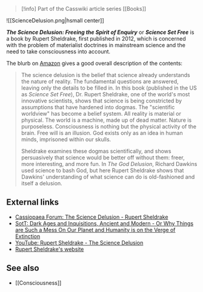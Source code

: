 > [!info] Part of the Casswiki article series [[Books]]

![[ScienceDelusion.png|hsmall center]]


_**The Science Delusion: Freeing the Spirit of Enquiry**_ or _**Science Set Free**_ is a book by Rupert Sheldrake, first published in 2012, which is concerned with the problem of materialist doctrines in mainstream science and the need to take consciousness into account.

The blurb on [Amazon](http://www.amazon.com/Science-Delusion-Rupert-Sheldrake/dp/1444727923) gives a good overall description of the contents:

> The science delusion is the belief that science already understands the nature of reality. The fundamental questions are answered, leaving only the details to be filled in. In this book (published in the US as _Science Set Free_), Dr. Rupert Sheldrake, one of the world's most innovative scientists, shows that science is being constricted by assumptions that have hardened into dogmas. The "scientific worldview" has become a belief system. All reality is material or physical. The world is a machine, made up of dead matter. Nature is purposeless. Consciousness is nothing but the physical activity of the brain. Free will is an illusion. God exists only as an idea in human minds, imprisoned within our skulls.
> 
> Sheldrake examines these dogmas scientifically, and shows persuasively that science would be better off without them: freer, more interesting, and more fun. In _The God Delusion_, Richard Dawkins used science to bash God, but here Rupert Sheldrake shows that Dawkins' understanding of what science can do is old-fashioned and itself a delusion.

External links
--------------

*   [Cassiopaea Forum: The Science Delusion - Rupert Sheldrake](https://cassiopaea.org/forum/index.php/topic,26625.0.html)
*   [SotT: Dark Ages and Inquisitions, Ancient and Modern - Or Why Things are Such a Mess On Our Planet and Humanity is on the Verge of Extinction](http://www.sott.net/article/240308-Dark-Ages-and-Inquisitions-Ancient-and-Modern-Or-Why-Things-are-Such-a-Mess-On-Our-Planet-and-Humanity-is-on-the-Verge-of-Extinction)
*   [YouTube: Rupert Sheldrake - The Science Delusion](https://www.youtube.com/watch?v=JKHUaNAxsTg)
*   [Rupert Sheldrake's website](http://www.sheldrake.org/)

See also
--------

*   [[Consciousness]]
